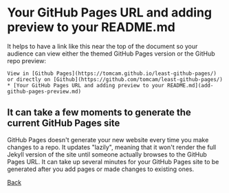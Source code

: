 # Your GitHub Pages URL and adding preview to your README.md

It helps to have a link like this near the top of the document so your audience can view either the
themed GitHub Pages version or the GitHub repo preview:

```
View in [Github Pages](https://tomcam.github.io/least-github-pages/) or directly on [Github](https://github.com/tomcam/least-github-pages/) 
* [Your GitHub Pages URL and adding preview to your README.md](add-github-pages-preview.md)
```

## It can take a few moments to generate the current GitHub Pages site

GitHub Pages doesn't generate your new website every time you make changes to a repo. It updates "lazily", meaning
that it won't render the full Jekyll version of the site until someone actually browses to the GitHub Pages URL. 
It can take up several minutes for your GitHub Pages site to be generated after you add pages or made changes to existing ones.

[Back](/README.md)
